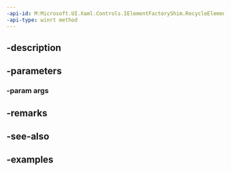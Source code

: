 ```yaml
---
-api-id: M:Microsoft.UI.Xaml.Controls.IElementFactoryShim.RecycleElement(Microsoft.UI.Xaml.Controls.ElementFactoryRecycleArgs)
-api-type: winrt method
---
```


## -description

## -parameters

### -param args

## -remarks

## -see-also

## -examples

